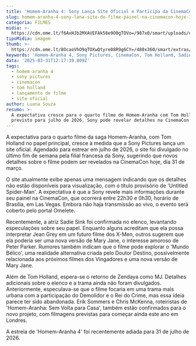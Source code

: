 ```yaml
---
title: 'Homem-Aranha 4: Sony Lança Site Oficial e Participa da CinemaCon Hoje'
slug: homem-aranha-4-sony-lana-site-do-filme-painel-na-cinemacon-hoje-31
categoria: FILMES
midia: >-
  https://cdn.ome.lt/f6AxHJb2MXAVEFAk58e9O0gTOVo=/987x0/smart/uploads/conteudo/fotos/imagem_2025-03-31_091107612.png
tipoMidia: imagem
thumb: >-
  https://cdn.ome.lt/8OcaoVhO9qTOXwQtyre08R9g6CY=/480x360/smart/extras/conteudos/imagem_2025-03-31_090651588.png
keywords: 'Homem-Aranha 4, Sony Pictures, CinemaCon, Tom Holland, Sadie Sink, Marvel'
data: '2025-03-31T12:17:39.809Z'
tags:
  - homem-aranha 4
  - sony pictures
  - cinemacon
  - tom holland
  - lançamento de filme
  - site oficial
author: Luana Souza
resumo: >-
  A expectativa cresce para o quarto filme de Homem-Aranha com Tom Holland,
  previsto para julho de 2026. Sony pode revelar detalhes na CinemaCon hoje.
---
```


A expectativa para o quarto filme da saga Homem-Aranha, com Tom Holland no papel principal, cresce à medida que a Sony Pictures lança um site oficial. Agendado para estrear em julho de 2026, o site foi divulgado no último fim de semana pela filial francesa da Sony, sugerindo que novos detalhes sobre o filme podem ser revelados na CinemaCon hoje, dia 31 de março.

O site atualmente exibe apenas uma mensagem indicando que os detalhes não estão disponíveis para visualização, com o título provisório de 'Untitled Spider-Man'. A expectativa é que a Sony revele mais informações durante seu painel na CinemaCon, que ocorrerá entre 22h30 e 0h30, horário de Brasília, em Las Vegas. Embora não haja transmissão ao vivo, o evento será coberto pelo portal Omelete.

Recentemente, a atriz Sadie Sink foi confirmada no elenco, levantando especulações sobre seu papel. Enquanto alguns acreditam que ela possa interpretar Jean Grey em um futuro filme dos X-Men, outros sugerem que ela poderia ser uma nova versão de Mary Jane, o interesse amoroso de Peter Parker. Rumores também indicam que o filme pode explorar o 'Mundo Bélico', uma realidade alternativa criada pelo Doutor Destino, possivelmente relacionada aos próximos filmes dos Vingadores e uma nova versão de Mary Jane.

Além de Tom Holland, espera-se o retorno de Zendaya como MJ. Detalhes adicionais sobre o elenco e a trama ainda não foram divulgados. Anteriormente, especulava-se que o filme focaria em uma trama mais urbana com a participação do Demolidor e o Rei do Crime, mas essa ideia parece ter sido abandonada. Erik Sommers e Chris McKenna, roteiristas de 'Homem-Aranha: Sem Volta para Casa', também estão confirmados para o novo projeto, com filmagens previstas para começar ainda este ano em Londres.

A estreia de 'Homem-Aranha 4' foi recentemente adiada para 31 de julho de 2026.
